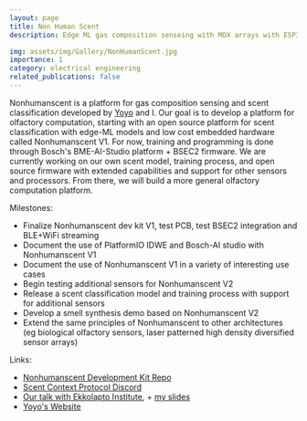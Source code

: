 ```yaml
---
layout: page
title: Non Human Scent
description: Edge ML gas composition senseing with MOX arrays with ESP32-S3

img: assets/img/Gallery/NonHumanScent.jpg
importance: 1
category: electrical engineering
related_publications: false
---
```

<p>
Nonhumanscent is a platform for gas composition sensing and scent classification developed by <a href="https://x.com/indiraschka">Yoyo</a> and I. Our goal is to develop a platform for olfactory computation, starting with an open source platform for scent classification with edge-ML models and low cost embedded hardware called Nonhumanscent V1. For now, training and programming is done through Bosch's BME-AI-Studio platform + BSEC2 firmware. We are currently working on our own scent model, training process, and open source firmware with extended capabilities and support for other sensors and processors. From there, we will build a more general olfactory computation platform.
</p>

Milestones:
<ul>
    <li>Finalize Nonhumanscent dev kit V1, test PCB, test BSEC2 integration and BLE+WiFi streaming</li>
    <li>Document the use of PlatformIO IDWE and Bosch-AI studio with Nonhumanscent V1</li>
    <li>Document the use of Nonhumanscent V1 in a variety of interesting use cases</li>
    <li>Begin testing additional sensors for Nonhumanscent V2</li>
    <li>Release a scent classification model and training process with support for additional sensors</li> 
    <li>Develop a smell synthesis demo based on Nonhumanscent V2</li>
    <li>Extend the same principles of Nonhumanscent to other architectures (eg biological olfactory sensors, laser patterned high density diversified sensor arrays)</li>
</ul>

Links:
<ul>
    <li><a href="https://github.com/eigenlucy/nonhumanscent">Nonhumanscent Development Kit Repo</a></li>
    <li><a href="https://discord.gg/tbhCAQAkI">Scent Context Protocol Discord</a></li>
    <li><a href="github.com/eigenlucy/spacebridgehabpcb">Our talk with Ekkolapto Institute</a>, +  <a href="https://www.canva.com/design/DAGnQGNMuGc/b8vL6VtUkKiBRz_qd41CMA/edit?utm_content=DAGnQGNMuGc&utm_campaign=designshare&utm_medium=link2&utm_source=sharebutton">my slides</a></li>
    <li><a href="https://yoyo.cat/">Yoyo's Website</a></li>
</ul>
